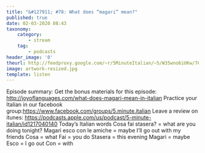 ```yaml
---
title: "&#127911; #78: What does “magari” mean?"
published: true
date: 02-03-2020 08:43
taxonomy:
    category:
        - stream
    tag:
        - podcasts
header_image: '0'
theurl: http://feedproxy.google.com/~r/5MinuteItalian/~5/W35wno6iUKw/763903798-5-minute-italian-what-does-magari-mean-in-italian.mp3
image: artwork-resized.jpg
template: listen
--- 
```

Episode summary: Get the bonus materials for this episode: http://joyoflanguages.com/what-does-magari-mean-in-italian Practice your Italian in our facebook group:https://www.facebook.com/groups/5.minute.italian Leave a review on itunes: https://podcasts.apple.com/us/podcast/5-minute-italian/id1217040140 Today’s Italian words Cosa fai stasera? = what are you doing tonight? Magari esco con le amiche = maybe I’ll go out with my friends Cosa = what Fai = you do Stasera = this evening Magari = maybe Esco = I go out Con = with
